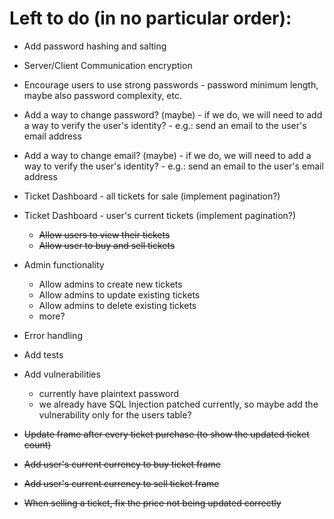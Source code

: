 # Left to do (in no particular order):

- Add password hashing and salting
- Server/Client Communication encryption
- Encourage users to use strong passwords - password minimum length, maybe also password complexity, etc.
- Add a way to change password? (maybe) - if we do, we will need to add a way to verify the user's identity? - e.g.: send an email to the user's email address
- Add a way to change email? (maybe) - if we do, we will need to add a way to verify the user's identity? - e.g.: send an email to the user's email address
- Ticket Dashboard - all tickets for sale (implement pagination?)
- Ticket Dashboard - user's current tickets (implement pagination?)
  - ~~Allow users to view their tickets~~
  - ~~Allow user to buy and sell tickets~~
- Admin functionality
  - Allow admins to create new tickets
  - Allow admins to update existing tickets
  - Allow admins to delete existing tickets
  - more?
- Error handling
- Add tests
- Add vulnerabilities
  - currently have plaintext password
  - we already have SQL Injection patched currently, so maybe add the vulnerability only for the users table?

- ~~Update frame after every ticket purchase (to show the updated ticket count)~~
- ~~Add user's current currency to buy ticket frame~~
- ~~Add user's current currency to sell ticket frame~~
- ~~When selling a ticket, fix the price not being updated correctly~~
